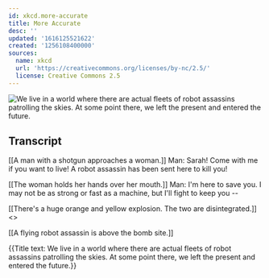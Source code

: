 ```yaml
---
id: xkcd.more-accurate
title: More Accurate
desc: ''
updated: '1616125521622'
created: '1256108400000'
sources:
  name: xkcd
  url: 'https://creativecommons.org/licenses/by-nc/2.5/'
  license: Creative Commons 2.5
---
```

![We live in a world where there are actual fleets of robot assassins patrolling the skies. At some point there, we left the present and entered the future.](https://imgs.xkcd.com/comics/more_accurate.png)

## Transcript
[[A man with a shotgun approaches a woman.]]
Man: Sarah! Come with me if you want to live! A robot assassin has been sent here to kill you!

[[The woman holds her hands over her mouth.]]
Man: I'm here to save you. I may not be as strong or fast as a machine, but I'll fight to keep you --

[[There's a huge orange and yellow explosion.  The two are disintegrated.]]
<<BOOM>>

[[A flying robot assassin is above the bomb site.]]

{{Title text: We live in a world where there are actual fleets of robot assassins patrolling the skies. At some point there, we left the present and entered the future.}}
